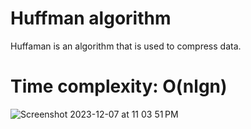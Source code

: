 # Huffman algorithm 

Huffaman is an algorithm that is used to compress data. 

# Time complexity: O(nlgn)

![Screenshot 2023-12-07 at 11 03 51 PM](https://github.com/aime-byiringiro/greedy-algorithms/assets/85495866/0a922511-f6ec-4917-b534-91a45618cb75)





